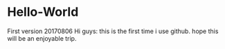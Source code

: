 # Hello-World
First version 20170806
Hi guys:
this is the first time i use github. hope this will be an enjoyable trip.

